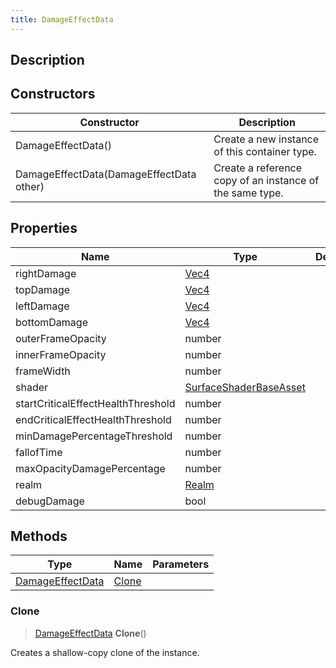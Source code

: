 ```yaml
---
title: DamageEffectData
---
```

## Description

## Constructors

| Constructor                              | Description                                              |
| ---------------------------------------- | -------------------------------------------------------- |
| DamageEffectData()                       | Create a new instance of this container type.            |
| DamageEffectData(DamageEffectData other) | Create a reference copy of an instance of the same type. |

## Properties

| Name                               | Type                                                                 | Description |
| ---------------------------------- | -------------------------------------------------------------------- | ----------- |
| rightDamage                        | [Vec4](/vext/ref/shared/class/vec4)                                    |             |
| topDamage                          | [Vec4](/vext/ref/shared/class/vec4)                                    |             |
| leftDamage                         | [Vec4](/vext/ref/shared/class/vec4)                                    |             |
| bottomDamage                       | [Vec4](/vext/ref/shared/class/vec4)                                    |             |
| outerFrameOpacity                  | number                                                               |             |
| innerFrameOpacity                  | number                                                               |             |
| frameWidth                         | number                                                               |             |
| shader                             | [SurfaceShaderBaseAsset](/vext/ref/fb/surfaceshaderbaseasset) |             |
| startCriticalEffectHealthThreshold | number                                                               |             |
| endCriticalEffectHealthThreshold   | number                                                               |             |
| minDamagePercentageThreshold       | number                                                               |             |
| fallofTime                         | number                                                               |             |
| maxOpacityDamagePercentage         | number                                                               |             |
| realm                              | [Realm](/vext/ref/fb/realm)                                   |             |
| debugDamage                        | bool                                                                 |             |

## Methods

| Type                                                      | Name            | Parameters |
| --------------------------------------------------------- | --------------- | ---------- |
| [DamageEffectData](/vext/ref/cls/clt/damageeffectdata) | [Clone](#clone) |            |

### Clone

> [DamageEffectData](/vext/ref/cls/clt/damageeffectdata) **Clone**()

Creates a shallow-copy clone of the instance.
